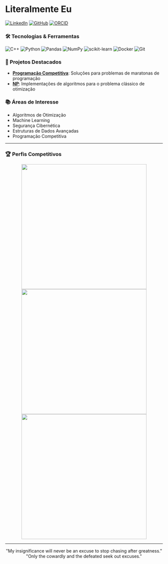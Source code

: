 # Literalmente Eu

[![LinkedIn](https://img.shields.io/badge/LinkedIn-0077B5?style=for-the-badge&logo=linkedin&logoColor=white)](https://www.linkedin.com/in/marcus-silva-85524a180/)
[![GitHub](https://img.shields.io/badge/GitHub-100000?style=for-the-badge&logo=github&logoColor=white)](https://github.com/Marcux777)
[![ORCID](https://img.shields.io/badge/ORCID-A6CE39?style=for-the-badge&logo=orcid&logoColor=white)](https://orcid.org/0009-0004-6200-3781)

### 🛠️ Tecnologias & Ferramentas

![C++](https://img.shields.io/badge/-C%2B%2B-00599C?style=flat-square&logo=c%2B%2B&logoColor=white)
![Python](https://img.shields.io/badge/-Python-3776AB?style=flat-square&logo=Python&logoColor=white)
![Pandas](https://img.shields.io/badge/pandas-150458?style=flat-square&logo=pandas&logoColor=white)
![NumPy](https://img.shields.io/badge/numpy-013243?style=flat-square&logo=numpy&logoColor=white)
![scikit-learn](https://img.shields.io/badge/scikit--learn-F7931E?style=flat-square&logo=scikit-learn&logoColor=white)
![Docker](https://img.shields.io/badge/docker-2496ED?style=flat-square&logo=docker&logoColor=white)
![Git](https://img.shields.io/badge/Git-F05032?style=flat-square&logo=git&logoColor=white)

### 🚀 Projetos Destacados

- **[Programação Competitiva](https://github.com/Marcux777/Programacao_Competitiva)**: Soluções para problemas de maratonas de programação
- **[NP](https://github.com/Fear-Hungry/)**: Implementações de algoritmos para o problema clássico de otimização


### 📚 Áreas de Interesse

- Algoritmos de Otimização
- Machine Learning
- Segurança Cibernética
- Estruturas de Dados Avançadas
- Programação Competitiva

---

### 🏆 Perfis Competitivos

<div align="center">
  <a href="https://atcoder.jp/users/Marcux777"><img src="https://atcoder-readme-stats.vercel.app/stats/Marcux777?show_history=5&theme=dark" width="400"></a>
  <a href="https://codeforces.com/profile/marcus777"><img src="https://codeforces-readme-stats.vercel.app/api/card?username=marcus777" width="400"></a>
</div>

<div align="center">
  <a href="https://leetcode.com/u/Marcux777/"><img src="https://leetcard.jacoblin.cool/Marcux777?theme=dark&font=Domine&ext=heatmap" width="400"></a>
</div>


---

<div align="center">
  "My insignificance will never be an excuse to stop chasing after greatness."<br>
  "Only the cowardly and the defeated seek out excuses."<br>
</div>
